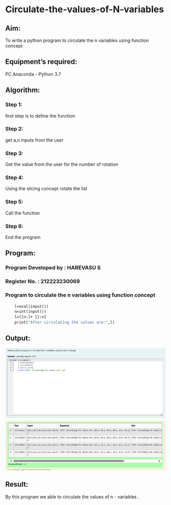 # Circulate-the-values-of-N-variables
## Aim:
To write a python program to circulate the n variables using function concept
## Equipment’s required:
PC
Anaconda - Python 3.7
## Algorithm: 
### Step 1: 
first step is to define the function
### Step 2: 
get a,n inputs from the user
### Step 3: 
Get the value from the user for the number of rotation
### Step 4: 
Using the slicing concept rotate the list
 
### Step 5: 
Call the function
### Step 6: 
End the program
## Program:
### Program Developed by : HAREVASU S
### Register No. : 212223230069
### Program to circulate the n variables using function concept
```def circulate():
    l=eval(input())
    n=int(input())
    l=l[n:]+ l[:n]
    print("After circulating the values are:",l)
```

## Output:
![alt text](image.png)

## Result:
By this program we able to circulate the values of n - variables .
